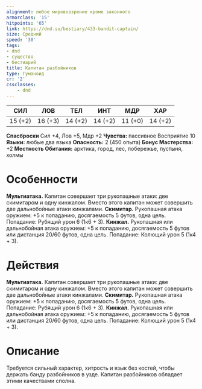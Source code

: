 ```yaml
---
alignment: любое мировоззрение кроме законного
armorclass: '15'
hitpoints: '65'
link: https://dnd.su/bestiary/433-bandit-captain/
size: Средний
speed: '30'
tags:
- dnd
- существо
- бестиарий
title: Капитан разбойников
type: Гуманоид
cr: '2'
cssclasses:
    - dnd
---
```



| СИЛ | ЛОВ | ТЕЛ | ИНТ | МДР | ХАР |
|---|---|---|---|---|---|
| 15 (+2) | 16 (+3) | 14 (+2) | 14 (+2) | 11 (+0) | 14 (+2) |
**Спасброски** Сил +4, Лов +5, Мдр +2
**Чувства:** пассивное Восприятие 10
**Языки:** любые два языка
**Опасность:** 2 (450 опыта)
**Бонус Мастерства:** +2
**Местность Обитания:** арктика, город, лес, побережье, пустыня, холмы


# Особенности
**Мультиатака.** Капитан совершает три рукопашные атаки: две скимитаром и одну кинжалом. Вместо этого капитан может совершить две дальнобойные атаки кинжалами.
**Скимитар.** Рукопашная атака оружием: +5 к попаданию, досягаемость 5 футов, одна цель. Попадание: Рубящий урон 6 (1к6 + 3).
**Кинжал.** Рукопашная или дальнобойная атака оружием: +5 к попаданию, досягаемость 5 футов или дистанция 20/60 футов, одна цель. Попадание: Колющий урон 5 (1к4 + 3).


# Действия
**Мультиатака.** Капитан совершает три рукопашные атаки: две скимитаром и одну кинжалом. Вместо этого капитан может совершить две дальнобойные атаки кинжалами.
**Скимитар.** Рукопашная атака оружием: +5 к попаданию, досягаемость 5 футов, одна цель. Попадание: Рубящий урон 6 (1к6 + 3).
**Кинжал.** Рукопашная или дальнобойная атака оружием: +5 к попаданию, досягаемость 5 футов или дистанция 20/60 футов, одна цель. Попадание: Колющий урон 5 (1к4 + 3).


# Описание
Требуется сильный характер, хитрость и язык без костей, чтобы держать банду разбойников в узде. Капитан разбойников обладает этими качествами сполна.